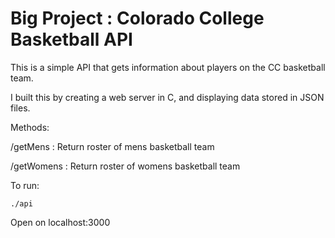 # Big Project : Colorado College Basketball API
This is a simple API that gets information about players on the CC basketball team. 

I built this by creating a web server in C, and displaying data stored in JSON files. 

Methods:

/getMens : Return roster of mens basketball team

/getWomens : Return roster of womens basketball team

To run:
 
```
./api
```

Open on localhost:3000


